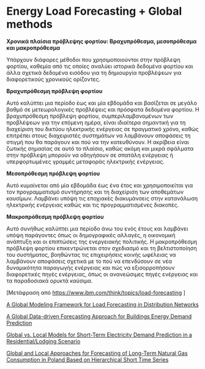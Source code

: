 # Energy Load Forecasting + Global methods

**Χρονικά πλαίσια πρόβλεψης φορτίου: Βραχυπρόθεσμα, μεσοπρόθεσμα και μακροπρόθεσμα**

Υπάρχουν διάφορες μέθοδοι που χρησιμοποιούνται στην πρόβλεψη φορτίου, καθεμία από τις οποίες αναλύει ιστορικά δεδομένα φορτίου και άλλα σχετικά δεδομένα εισόδου για τη δημιουργία προβλέψεων για διαφορετικούς χρονικούς ορίζοντες.

**Βραχυπρόθεσμη πρόβλεψη φορτίου**

Αυτό καλύπτει μια περίοδο έως και μία εβδομάδα και βασίζεται σε μεγάλο βαθμό σε μετεωρολογικές προβλέψεις και πρόσφατα δεδομένα φορτίου. Η βραχυπρόθεσμη πρόβλεψη φορτίου, συμπεριλαμβανομένων των προβλέψεων για την επόμενη ημέρα, είναι ιδιαίτερα σημαντική για τη διαχείριση του δικτύου ηλεκτρικής ενέργειας σε πραγματικό χρόνο, καθώς επιτρέπει στους διαχειριστές συστημάτων να λαμβάνουν αποφάσεις τη στιγμή που θα παράγουν και πού να την κατευθύνουν. Η ακρίβεια είναι ζωτικής σημασίας σε αυτό το πλαίσιο, καθώς ακόμη και μικρά σφάλματα στην πρόβλεψη μπορούν να οδηγήσουν σε σπατάλη ενέργειας ή υπερφορτωμένες γραμμές μεταφοράς ηλεκτρικής ενέργειας.

**Μεσοπρόθεσμη πρόβλεψη φορτίου**

Αυτό κυμαίνεται από μία εβδομάδα έως ένα έτος και χρησιμοποιείται για τον προγραμματισμό συντήρησης και τη διαχείριση των αποθεμάτων καυσίμων. Λαμβάνει υπόψη τις εποχιακές διακυμάνσεις στην κατανάλωση ηλεκτρικής ενέργειας καθώς και τις προγραμματισμένες διακοπές.

**Μακροπρόθεσμη πρόβλεψη φορτίου**

Αυτό συνήθως καλύπτει μια περίοδο άνω του ενός έτους και λαμβάνει υπόψη παράγοντες όπως οι δημογραφικές αλλαγές, η οικονομική ανάπτυξη και οι επιπτώσεις της ενεργειακής πολιτικής. Η μακροπρόθεσμη πρόβλεψη φορτίου επικεντρώνεται στον σχεδιασμό και τη βελτιστοποίηση του συστήματος, βοηθώντας τις επιχειρήσεις κοινής ωφέλειας να λαμβάνουν αποφάσεις σχετικά με το πού να επενδύσουν σε νέα δυναμικότητα παραγωγής ενέργειας και πώς να εξισορροπήσουν διαφορετικές πηγές ενέργειας, όπως οι ανανεώσιμες πηγές ενέργειας και τα παραδοσιακά ορυκτά καύσιμα.

[Μετάφραση από https://www.ibm.com/think/topics/load-forecasting ]

[A Global Modeling Framework for Load Forecasting in Distribution Networks](https://www.notion.so/A-Global-Modeling-Framework-for-Load-Forecasting-in-Distribution-Networks-214065be0c038087bd13dc403cd2b9a6?pvs=21)

[A Global Data-driven Forecasting Approach for Buildings Energy Demand Prediction](https://www.notion.so/A-Global-Data-driven-Forecasting-Approach-for-Buildings-Energy-Demand-Prediction-213065be0c0380c59b64daf49d248758?pvs=21)

[Global vs. Local Models for Short-Term Electricity Demand Prediction in a Residential/Lodging Scenario](https://www.notion.so/Global-vs-Local-Models-for-Short-Term-Electricity-Demand-Prediction-in-a-Residential-Lodging-Scenar-216065be0c03805f8b1dcf4d5bb19046?pvs=21)

[Global and Local Approaches for Forecasting of Long-Term Natural Gas Consumption in Poland Based on Hierarchical Short Time Series](https://www.notion.so/Global-and-Local-Approaches-for-Forecasting-of-Long-Term-Natural-Gas-Consumption-in-Poland-Based-on--216065be0c0380ba97e2c2faa553f034?pvs=21)